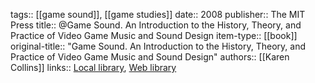 tags:: [[game sound]], [[game studies]]
date:: 2008
publisher:: The MIT Press
title:: @Game Sound. An Introduction to the History, Theory, and Practice of Video Game Music and Sound Design
item-type:: [[book]]
original-title:: "Game Sound. An Introduction to the History, Theory, and Practice of Video Game Music and Sound Design"
authors:: [[Karen Collins]]
links:: [Local library](zotero://select/groups/2386895/items/TQQTYPCV), [Web library](https://www.zotero.org/groups/2386895/items/TQQTYPCV)
